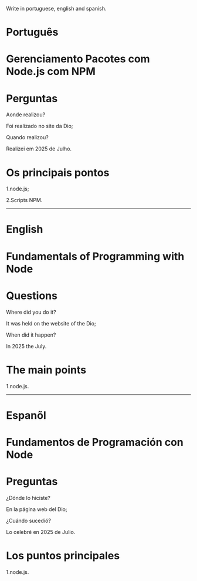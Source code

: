Write in portuguese, english and spanish.

#  Português

# Gerenciamento Pacotes com Node.js com NPM

# Perguntas

Aonde realizou?

Foi realizado no site da Dio;

Quando realizou?

Realizei em 2025 de Julho.

# Os principais pontos

1.node.js;

2.Scripts NPM.


--------------------------------------------------------------------------------------------------------------------------------

# English

# Fundamentals of Programming with Node

# Questions

Where did you do it?

It was held on the website of the Dio; 

When did it happen?

In 2025 the July.

# The main points

1.node.js.

--------------------------------------------------------------------------------------------------------------------------------

# Espanõl

# Fundamentos de Programación con Node

# Preguntas

¿Dónde lo hiciste?

En la página web del Dio;

¿Cuándo sucedió?

Lo celebré en 2025 de Julio.

# Los puntos principales

1.node.js.

